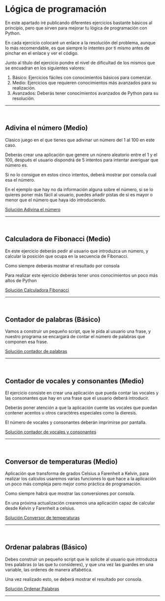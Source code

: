 # Lógica de programación

<p>En este apartado iré publicando diferentes ejercicios bastante básicos al principio,
pero que sirven para mejorar tu lógica de programación con Python.</p>
<p>En cada ejercicio colocaré un enlace a la resolución del problema, aunque lo más recomendable,
es que siempre lo intentes por ti mismo antes de pinchar en el enlace y ver el código.</p>

<p>Junto al título del ejercicio pondre el nivel de dificultad de los mismos que se encuadran en los siguientes valores: </p>

<ol>
    <li>Básico: Ejercicios fáciles con conocimientos básicos para comenzar.</li>
    <li>Medio: Ejercicios que requieren conocimientos más avanzados para su realización.</li>
    <li>Avanzados: Deberás tener conocimientos avanzados de Python para su resolución.</li>
</ol>

<hr><br>

## Adivina el número (Medio)
<p>Clasico juego en el que tienes que adivinar un número del 1 al 100 en este caso.</p>
<p>Deberás crear una aplicación que genere un núnero aleatorio entre el 1 y el 100, después el usuario dispondrá de 5
intentos para intentar averiguar que número es.</p>
<p>Si no lo consigue en estos cinco intentos, deberá mostrar por consola cual esa el número. </p>
<p>En el ejemplo que hay no da información alguna sobre el número, si se lo quieres poner más fácil al usuario, puedes
añadir pistas de si es mayor o menor que el número que haya ido introduciendo.</p>

<a href = "https://github.com/cdeveloping/proyectos-personales/blob/main/Python/L%C3%B3gica%20de%20programaci%C3%B3n/Ejercicios%20resueltos/adivina_el_numero.py">Solución Adivina el número</a>

<hr><br>

## Calculadora de Fibonacci (Medio)
<p>En este ejercicio deberás pedir al usuario que introduzca un número, y calcular la posición que ocupa en la secuencia
de Fibonacci.</p>
<p>Como siempre deberás mostrar el resultado por consola</p>
<p>Para realizar este ejercicio deberás tener unos conocimientos un poco más altos de Python</p>

<a href = "https://github.com/cdeveloping/proyectos-personales/blob/main/Python/L%C3%B3gica%20de%20programaci%C3%B3n/Ejercicios%20resueltos/calculadora_fibonacci.py">Solución Calculadora Fibonacci</a>

<hr><br>

## Contador de palabras (Básico)
<p>Vamos a construir un pequeño script, que le pida al usuario una frase, y nuestro programa se encargará
de contar el número de palabras que componen esa frase.<p>

<a href = "https://github.com/cdeveloping/proyectos-personales/blob/main/Python/L%C3%B3gica%20de%20programaci%C3%B3n/Ejercicios%20resueltos/contador_palabras.py">Solución contador de palabras </a>

<hr><br>

## Contador de vocales y consonantes (Medio)
<p>El ejercicio consiste en crear una aplicación que pueda contar las vocales y las consonantes que hay en una frase que 
el usuario deberá introducir.</p>
<p>Deberás poner atención a que la aplicación cuente las vocales que puedan contener acentos u otros caractéres especiales
como la dieresis.</p>
<p>El número de vocales y consonantes deberán imprimirse por pantalla.</p>

<a href = "https://github.com/cdeveloping/proyectos-personales/blob/main/Python/L%C3%B3gica%20de%20programaci%C3%B3n/Ejercicios%20resueltos/contador_vocales_consonantes.py">Solución contador de vocales y consonantes </a>

<hr><br>

## Conversor de temperaturas (Medio)
<p>Aplicación que transforma de grados Celsius a Farenheit a Kelvin, para realizar los calculos usaremos varias funciones
lo que hace a la aplicación un poco más compleja pero mejor como práctica de programación.</p>
<p>Como siempre habrá que mostrar las conversiones por consola.</p>

<p>En una próxima actualización crearemos una aplicación capaz de calcular desde Kelvin y Farenheit a celsius.</p>

<a href = "https://github.com/cdeveloping/proyectos-personales/blob/main/Python/L%C3%B3gica%20de%20programaci%C3%B3n/Ejercicios%20resueltos/conversor_temperaturas.py">Solución Conversor de temperaturas</a>

<hr><br>    

## Ordenar palabras (Básico)
<p>Debes construir un pequeño script que le solicite al usuario que introduzca tres palabras (o las que tu consideres),
y que una vez las guardes en una variable, las ordenes de manera alfabética.</p>
<p>Una vez realizado esto, se deberá mostrar el resultado por consola.</p>

<a href = "https://github.com/cdeveloping/proyectos-personales/blob/main/Python/L%C3%B3gica%20de%20programaci%C3%B3n/Ejercicios%20resueltos/ordenar_palabras.py">Solución Ordenar Palabras </a>

<hr><br>

